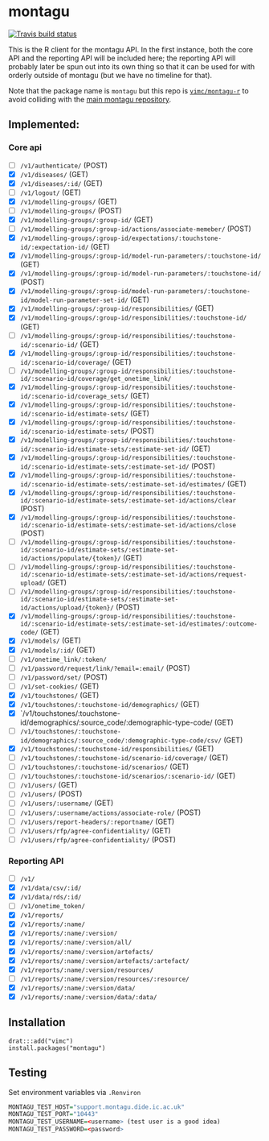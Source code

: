 # montagu

[![Travis build status](https://travis-ci.org/vimc/montagu-r.svg?branch=master)](https://travis-ci.org/vimc/montagu-r)

This is the R client for the montagu API.  In the first instance, both the core API and the reporting API will be included here; the reporting API will probably later be spun out into its own thing so that it can be used for with orderly outside of montagu (but we have no timeline for that).

Note that the package name is `montagu` but this repo is [`vimc/montagu-r`](https://github.com/vimc/montagu-r) to avoid colliding with the [main montagu repository](https://github.com/vimc/montagu).

## Implemented:

### Core api

- [ ] `/v1/authenticate/` (POST)
- [x] `/v1/diseases/` (GET)
- [x] `/v1/diseases/:id/` (GET)
- [ ] `/v1/logout/` (GET)
- [x] `/v1/modelling-groups/` (GET)
- [ ] `/v1/modelling-groups/` (POST)
- [x] `/v1/modelling-groups/:group-id/` (GET)
- [ ] `/v1/modelling-groups/:group-id/actions/associate-memeber/` (POST)
- [x] `/v1/modelling-groups/:group-id/expectations/:touchstone-id/:expectation-id/` (GET)
- [x] `/v1/modelling-groups/:group-id/model-run-parameters/:touchstone-id/` (GET)
- [x] `/v1/modelling-groups/:group-id/model-run-parameters/:touchstone-id/` (POST)
- [x] `/v1/modelling-groups/:group-id/model-run-parameters/:touchstone-id/model-run-parameter-set-id/` (GET)
- [x] `/v1/modelling-groups/:group-id/responsibilities/` (GET)
- [x] `/v1/modelling-groups/:group-id/responsibilities/:touchstone-id/` (GET)
- [ ] `/v1/modelling-groups/:group-id/responsibilities/:touchstone-id/:scenario-id/` (GET)
- [x] `/v1/modelling-groups/:group-id/responsibilities/:touchstone-id/:scenario-id/coverage/` (GET)
- [ ] `/v1/modelling-groups/:group-id/responsibilities/:touchstone-id/:scenario-id/coverage/get_onetime_link/`
- [x] `/v1/modelling-groups/:group-id/responsibilities/:touchstone-id/:scenario-id/coverage_sets/` (GET)
- [x] `/v1/modelling-groups/:group-id/responsibilities/:touchstone-id/:scenario-id/estimate-sets/` (GET)
- [x] `/v1/modelling-groups/:group-id/responsibilities/:touchstone-id/:scenario-id/estimate-sets/` (POST)
- [x] `/v1/modelling-groups/:group-id/responsibilities/:touchstone-id/:scenario-id/estimate-sets/:estimate-set-id/` (GET)
- [x] `/v1/modelling-groups/:group-id/responsibilities/:touchstone-id/:scenario-id/estimate-sets/:estimate-set-id/` (POST)
- [x] `/v1/modelling-groups/:group-id/responsibilities/:touchstone-id/:scenario-id/estimate-sets/:estimate-set-id/estimates/` (GET)
- [x] `/v1/modelling-groups/:group-id/responsibilities/:touchstone-id/:scenario-id/estimate-sets/:estimate-set-id/actions/clear` (POST)
- [x] `/v1/modelling-groups/:group-id/responsibilities/:touchstone-id/:scenario-id/estimate-sets/:estimate-set-id/actions/close` (POST)
- [ ] `/v1/modelling-groups/:group-id/responsibilities/:touchstone-id/:scenario-id/estimate-sets/:estimate-set-id/actions/populate/{token}/` (GET)
- [ ] `/v1/modelling-groups/:group-id/responsibilities/:touchstone-id/:scenario-id/estimate-sets/:estimate-set-id/actions/request-upload/` (GET)
- [ ] `/v1/modelling-groups/:group-id/responsibilities/:touchstone-id/:scenario-id/estimate-sets/:estimate-set-id/actions/upload/{token}/` (POST)
- [x] `/v1/modelling-groups/:group-id/responsibilities/:touchstone-id/:scenario-id/estimate-sets/:estimate-set-id/estimates/:outcome-code/` (GET)
- [x] `/v1/models/` (GET)
- [x] `/v1/models/:id/` (GET)
- [ ] `/v1/onetime_link/:token/`
- [ ] `/v1/password/request/link/?email=:email/` (POST)
- [ ] `/v1/password/set/` (POST)
- [ ] `/v1/set-cookies/` (GET)
- [x] `/v1/touchstones/` (GET)
- [x] `/v1/touchstones/:touchstone-id/demographics/` (GET)
- [x] `/v1/touchstones/:touchstone-id/demographics/:source_code/:demographic-type-code/ (GET)
- [ ] `/v1/touchstones/:touchstone-id/demographics/:source_code/:demographic-type-code/csv/` (GET)
- [x] `/v1/touchstones/:touchstone-id/responsibilities/` (GET)
- [ ] `/v1/touchstones/:touchstone-id/scenario-id/coverage/` (GET)
- [ ] `/v1/touchstones/:touchstone-id/scenarios/` (GET)
- [ ] `/v1/touchstones/:touchstone-id/scenarios/:scenario-id/` (GET)
- [ ] `/v1/users/` (GET)
- [ ] `/v1/users/` (POST)
- [ ] `/v1/users/:username/` (GET)
- [ ] `/v1/users/:username/actions/associate-role/` (POST)
- [ ] `/v1/users/report-headers/:reportname/` (GET)
- [ ] `/v1/users/rfp/agree-confidentiality/` (GET)
- [ ] `/v1/users/rfp/agree-confidentiality/` (POST)

### Reporting API

- [ ] `/v1/`
- [x] `/v1/data/csv/:id/`
- [x] `/v1/data/rds/:id/`
- [ ] `/v1/onetime_token/`
- [x] `/v1/reports/`
- [x] `/v1/reports/:name/`
- [x] `/v1/reports/:name/:version/`
- [x] `/v1/reports/:name/:version/all/`
- [x] `/v1/reports/:name/:version/artefacts/`
- [x] `/v1/reports/:name/:version/artefacts/:artefact/`
- [x] `/v1/reports/:name/:version/resources/`
- [ ] `/v1/reports/:name/:version/resources/:resource/`
- [x] `/v1/reports/:name/:version/data/`
- [x] `/v1/reports/:name/:version/data/:data/`

## Installation

```
drat:::add("vimc")
install.packages("montagu")
```


## Testing


Set environment variables via `.Renviron`

``` r
MONTAGU_TEST_HOST="support.montagu.dide.ic.ac.uk"
MONTAGU_TEST_PORT="10443"
MONTAGU_TEST_USERNAME=<username> (test user is a good idea)
MONTAGU_TEST_PASSWORD=<password>
```
